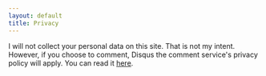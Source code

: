 ```yaml
---
layout: default
title: Privacy
---
```


I will not collect your personal data on this site. That is not my intent. However, if you choose to comment, Disqus the comment service's privacy policy will apply.
You can read it [here](https://disqus.com/privacy-policy/).
